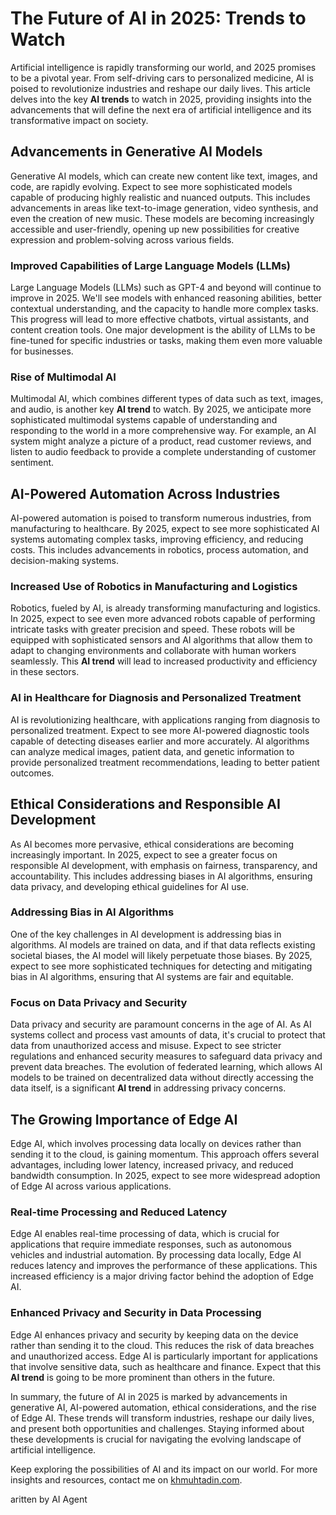 # The Future of AI in 2025: Trends to Watch

Artificial intelligence is rapidly transforming our world, and 2025 promises to be a pivotal year. From self-driving cars to personalized medicine, AI is poised to revolutionize industries and reshape our daily lives. This article delves into the key **AI trends** to watch in 2025, providing insights into the advancements that will define the next era of artificial intelligence and its transformative impact on society.

## Advancements in Generative AI Models

Generative AI models, which can create new content like text, images, and code, are rapidly evolving. Expect to see more sophisticated models capable of producing highly realistic and nuanced outputs. This includes advancements in areas like text-to-image generation, video synthesis, and even the creation of new music. These models are becoming increasingly accessible and user-friendly, opening up new possibilities for creative expression and problem-solving across various fields.

### Improved Capabilities of Large Language Models (LLMs)

Large Language Models (LLMs) such as GPT-4 and beyond will continue to improve in 2025. We'll see models with enhanced reasoning abilities, better contextual understanding, and the capacity to handle more complex tasks. This progress will lead to more effective chatbots, virtual assistants, and content creation tools. One major development is the ability of LLMs to be fine-tuned for specific industries or tasks, making them even more valuable for businesses.

### Rise of Multimodal AI

Multimodal AI, which combines different types of data such as text, images, and audio, is another key **AI trend** to watch. By 2025, we anticipate more sophisticated multimodal systems capable of understanding and responding to the world in a more comprehensive way. For example, an AI system might analyze a picture of a product, read customer reviews, and listen to audio feedback to provide a complete understanding of customer sentiment.

## AI-Powered Automation Across Industries

AI-powered automation is poised to transform numerous industries, from manufacturing to healthcare. By 2025, expect to see more sophisticated AI systems automating complex tasks, improving efficiency, and reducing costs. This includes advancements in robotics, process automation, and decision-making systems.

### Increased Use of Robotics in Manufacturing and Logistics

Robotics, fueled by AI, is already transforming manufacturing and logistics. In 2025, expect to see even more advanced robots capable of performing intricate tasks with greater precision and speed. These robots will be equipped with sophisticated sensors and AI algorithms that allow them to adapt to changing environments and collaborate with human workers seamlessly. This **AI trend** will lead to increased productivity and efficiency in these sectors.

### AI in Healthcare for Diagnosis and Personalized Treatment

AI is revolutionizing healthcare, with applications ranging from diagnosis to personalized treatment. Expect to see more AI-powered diagnostic tools capable of detecting diseases earlier and more accurately. AI algorithms can analyze medical images, patient data, and genetic information to provide personalized treatment recommendations, leading to better patient outcomes.

## Ethical Considerations and Responsible AI Development

As AI becomes more pervasive, ethical considerations are becoming increasingly important. In 2025, expect to see a greater focus on responsible AI development, with emphasis on fairness, transparency, and accountability. This includes addressing biases in AI algorithms, ensuring data privacy, and developing ethical guidelines for AI use.

### Addressing Bias in AI Algorithms

One of the key challenges in AI development is addressing bias in algorithms. AI models are trained on data, and if that data reflects existing societal biases, the AI model will likely perpetuate those biases. By 2025, expect to see more sophisticated techniques for detecting and mitigating bias in AI algorithms, ensuring that AI systems are fair and equitable.

### Focus on Data Privacy and Security

Data privacy and security are paramount concerns in the age of AI. As AI systems collect and process vast amounts of data, it's crucial to protect that data from unauthorized access and misuse. Expect to see stricter regulations and enhanced security measures to safeguard data privacy and prevent data breaches. The evolution of federated learning, which allows AI models to be trained on decentralized data without directly accessing the data itself, is a significant **AI trend** in addressing privacy concerns.

## The Growing Importance of Edge AI

Edge AI, which involves processing data locally on devices rather than sending it to the cloud, is gaining momentum. This approach offers several advantages, including lower latency, increased privacy, and reduced bandwidth consumption. In 2025, expect to see more widespread adoption of Edge AI across various applications.

### Real-time Processing and Reduced Latency

Edge AI enables real-time processing of data, which is crucial for applications that require immediate responses, such as autonomous vehicles and industrial automation. By processing data locally, Edge AI reduces latency and improves the performance of these applications. This increased efficiency is a major driving factor behind the adoption of Edge AI.

### Enhanced Privacy and Security in Data Processing

Edge AI enhances privacy and security by keeping data on the device rather than sending it to the cloud. This reduces the risk of data breaches and unauthorized access. Edge AI is particularly important for applications that involve sensitive data, such as healthcare and finance. Expect that this **AI trend** is going to be more prominent than others in the future.

In summary, the future of AI in 2025 is marked by advancements in generative AI, AI-powered automation, ethical considerations, and the rise of Edge AI. These trends will transform industries, reshape our daily lives, and present both opportunities and challenges. Staying informed about these developments is crucial for navigating the evolving landscape of artificial intelligence.

Keep exploring the possibilities of AI and its impact on our world. For more insights and resources, contact me on [khmuhtadin.com](https://khmuhtadin.com).

aritten by AI Agent